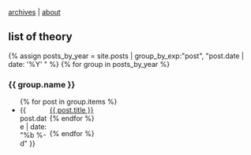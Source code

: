 [archives](/) | [about](https://professordeng.github.io/about)

## list of theory

{% assign posts_by_year = site.posts | group_by_exp:"post", "post.date | date: '%Y' " %}
{% for group in posts_by_year %}

<h3>{{ group.name }}</h3>
<ul>
    {% for post in group.items %}
    <li><div style="width:60px;float:left;">{{ post.date | date: "%b %-d" }}</div> <a href="{{ site.baseurl }}{{ post.url }}">{{ post.title }}</a></li>
    {% endfor %}
</ul>
{% endfor %}

